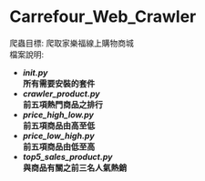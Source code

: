 # Carrefour_Web_Crawler
爬蟲目標: 爬取家樂福線上購物商城 \
檔案說明: 
 - ***__init__.py*** \
**所有需要安裝的套件**
 - ***crawler_product.py*** \
**前五項熱門商品之排行**
 - ***price_high_low.py*** \
**前五項商品由高至低**
 - ***price_low_high.py*** \
**前五項商品由低至高**
 - ***top5_sales_product.py*** \
**與商品有關之前三名人氣熱銷**

